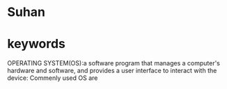# Suhan
# keywords
OPERATING SYSTEM(OS):a software program that manages a computer's hardware and software, and provides a user interface to interact with the device: Commenly used OS are

 
